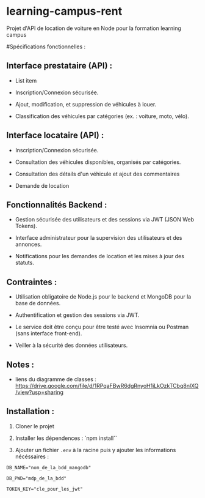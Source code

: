 
  

# learning-campus-rent

  

Projet d'API de location de voiture en Node pour la formation learning campus

  
  
  
  

#Spécifications fonctionnelles :

  
  
  

## Interface prestataire (API) :

  
  
  

- List item

  

- Inscription/Connexion sécurisée.

  

- Ajout, modification, et suppression de véhicules à louer.

  

- Classification des véhicules par catégories (ex. : voiture, moto, vélo).

  
  
  

## Interface locataire (API) :

  
  
  

- Inscription/Connexion sécurisée.

  

- Consultation des véhicules disponibles, organisés par catégories.

  

- Consultation des détails d'un véhicule et ajout des commentaires

  

- Demande de location

  
  
  

## Fonctionnalités Backend :

  
  
  

- Gestion sécurisée des utilisateurs et des sessions via JWT (JSON Web Tokens).

  

- Interface administrateur pour la supervision des utilisateurs et des annonces.

  

- Notifications pour les demandes de location et les mises à jour des statuts.

  

## Contraintes :

  

- Utilisation obligatoire de Node.js pour le backend et MongoDB pour la base de données.

  

- Authentification et gestion des sessions via JWT.

  

- Le service doit être conçu pour être testé avec Insomnia ou Postman (sans interface front-end).

  

- Veiller à la sécurité des données utilisateurs.

  
  
  
  
  

## Notes :

- liens du diagramme de classes : https://drive.google.com/file/d/1RPqaFBwR6dgRnyoH1iLkOzkTCbq8nlXQ/view?usp=sharing

  

## Installation :

  

1. Cloner le projet

2. Installer les dépendences : `npm install``

3. Ajouter un fichier `.env` à la racine puis y ajouter les informations nécéssaires :
````
DB_NAME="nom_de_la_bdd_mangodb"

DB_PWD="mdp_de_la_bdd"

TOKEN_KEY="cle_pour_les_jwt"
````